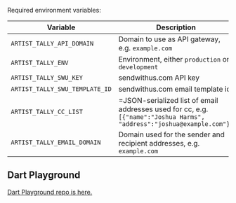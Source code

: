 Required environment variables:

Variable|Description
----------|--------------
`ARTIST_TALLY_API_DOMAIN`|Domain to use as API gateway, e.g. `example.com`
`ARTIST_TALLY_ENV`|Environment, either `production` or `development`
`ARTIST_TALLY_SWU_KEY`|sendwithus.com API key
`ARTIST_TALLY_SWU_TEMPLATE_ID`|sendwithus.com email template id
`ARTIST_TALLY_CC_LIST`|=JSON-serialized list of email addresses used for cc, e.g. `[{"name":"Joshua Harms", "address":"joshua@example.com"}]`
`ARTIST_TALLY_EMAIL_DOMAIN`|Domain used for the sender and recipient addresses, e.g. `example.com`

## Dart Playground

[Dart Playground repo is here.](https://github.com/nozzlegear/dartplayground)
